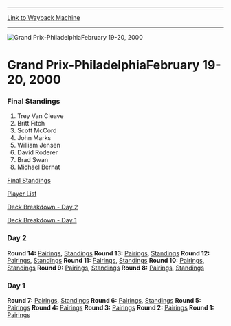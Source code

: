 
---
[Link to Wayback Machine](https://web.archive.org/web/20160303190801/http://magic.wizards.com/en/events/coverage/gpphi00)

[_metadata_:description]:- "Final Standings Trey Van Cleave Britt Fitch Scott McCord John Marks William Jensen David Roderer Brad Swan Michael Bernat Final Standings"
[_metadata_:generator]:- "Drupal 7 (http://drupal.org)"
[_metadata_:node]:- "952866"
[_metadata_:source]:- "div-block-system-main"
[_metadata_:title]:- "Grand Prix-PhiladelphiaFebruary 19-20, 2000"
[_metadata_:wayback_capture_timestamp]:- "2016-03-03 19:08:01"
[_metadata_:wayback_raw_url]:- "https://web.archive.org/web/20160303190801id_/http://magic.wizards.com/en/events/coverage/gpphi00"
[_metadata_:wayback_url]:- "http://magic.wizards.com/en/events/coverage/gpphi00"
---







![Grand Prix-Philadelphia<BR>February 19-20, 2000](https://media.magic.wizards.com/images/banner/large_1_4.jpg)





Grand Prix-PhiladelphiaFebruary 19-20, 2000
===========================================












### Final Standings


1. Trey Van Cleave
2. Britt Fitch
3. Scott McCord
4. John Marks
5. William Jensen
6. David Roderer
7. Brad Swan
8. Michael Bernat

[Final Standings](http://archive.wizards.com/eventarticle.asp?event=GPPHIL00&name=finalstand)


[Player List](http://archive.wizards.com/eventarticle.asp?event=GPPHIL00&name=playerlist)


[Deck Breakdown - Day 2](http://archive.wizards.com/eventarticle.asp?event=GPPHIL00&name=decks2)


[Deck Breakdown - Day 1](http://archive.wizards.com/eventarticle.asp?event=GPPHIL00&name=decks1)


### Day 2


**Round 14:** [Pairings](http://archive.wizards.com/eventarticle.asp?event=GPPHIL00&name=d2r14pair), [Standings](http://archive.wizards.com/eventarticle.asp?event=GPPHIL00&name=d2r14stand)
**Round 13:** [Pairings](http://archive.wizards.com/eventarticle.asp?event=GPPHIL00&name=d2r13pair), [Standings](http://archive.wizards.com/eventarticle.asp?event=GPPHIL00&name=d2r13stand)
**Round 12:** [Pairings](http://archive.wizards.com/eventarticle.asp?event=GPPHIL00&name=d2r12pair), [Standings](http://archive.wizards.com/eventarticle.asp?event=GPPHIL00&name=d2r12stand)
**Round 11:** [Pairings](http://archive.wizards.com/eventarticle.asp?event=GPPHIL00&name=d2r11pair), [Standings](http://archive.wizards.com/eventarticle.asp?event=GPPHIL00&name=d2r11stand)
**Round 10:** [Pairings](http://archive.wizards.com/eventarticle.asp?event=GPPHIL00&name=d2r10pair), [Standings](http://archive.wizards.com/eventarticle.asp?event=GPPHIL00&name=d2r10stand)
**Round 9:** [Pairings](http://archive.wizards.com/eventarticle.asp?event=GPPHIL00&name=d2r9pair), [Standings](http://archive.wizards.com/eventarticle.asp?event=GPPHIL00&name=d2r9stand)
**Round 8:** [Pairings](http://archive.wizards.com/eventarticle.asp?event=GPPHIL00&name=d2r8pair), [Standings](http://archive.wizards.com/eventarticle.asp?event=GPPHIL00&name=d2r8stand)
### Day 1


**Round 7:** [Pairings](http://archive.wizards.com/eventarticle.asp?event=GPPHIL00&name=d1r7pair), [Standings](http://archive.wizards.com/eventarticle.asp?event=GPPHIL00&name=d1r7stand)
**Round 6:** [Pairings](http://archive.wizards.com/eventarticle.asp?event=GPPHIL00&name=d1r6pair), [Standings](http://archive.wizards.com/eventarticle.asp?event=GPPHIL00&name=d1r6stand)
**Round 5:** [Pairings](http://archive.wizards.com/eventarticle.asp?event=GPPHIL00&name=d1r5pair)
**Round 4:** [Pairings](http://archive.wizards.com/eventarticle.asp?event=GPPHIL00&name=d1r4pair)
**Round 3:** [Pairings](http://archive.wizards.com/eventarticle.asp?event=GPPHIL00&name=d1r3pair)
**Round 2:** [Pairings](http://archive.wizards.com/eventarticle.asp?event=GPPHIL00&name=d1r2pair)
**Round 1:** [Pairings](http://archive.wizards.com/eventarticle.asp?event=GPPHIL00&name=d1r1pair)

 

